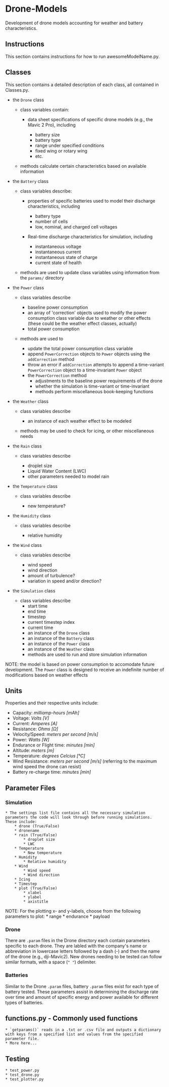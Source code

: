 # Drone-Models

Development of drone models accounting for weather and battery characteristics.

## Instructions

This section contains instructions for how to run awesomeModelName.py.

## Classes

This section contains a detailed description of each class, all contained in Classes.py.

* the `Drone` class

	* class variables contain:

		* data sheet specifications of specific drone models (e.g., the Mavic 2 Pro), including

			* battery size
			* battery type
			* range under specified conditions
			* fixed wing or rotary wing
			* etc.

	* methods calculate certain characteristics based on available information

* the `Battery` class

	* class variables describe:

		* properties of specific batteries used to model their discharge characteristics, including

			* battery type
			* number of cells
			* low, nominal, and charged cell voltages

		* Real-time discharge characteristics for simulation, including

			* instantaneous voltage
			* instantaneous current
			* instantaneous state of charge
			* current state of health

	* methods are used to update class variables using information from the `params/` directory

* the `Power` class

	* class variables describe

		* baseline power consumption
		* an array of 'correction' objects used to modify the power consumption class variable due to weather or other effects (these could be the weather effect classes, actually)
		* total power consumption

	* methods are used to

		* update the total power consumption class variable
		* append `PowerCorrection` objects to `Power` objects using the `addCorrection` method
		* throw an error if `addCorrection` attempts to append a time-variant `PowerCorrection` object to a time-invariant `Power` object
		* the `PowerCorrection` method
			* adjustments to the baseline power requirements of the drone
			* whether the simulation is time-variant or time-invariant
			* methods perform miscellaneous book-keeping functions

* the `Weather` class

	* class variables describe

		* an instance of each weather effect to be modeled

	* methods may be used to check for icing, or other miscellaneous needs

* the `Rain` class

	* class variables describe 

		* droplet size
		* Liquid Water Content (LWC)
		* other parameters needed to model rain

* the `Temperature` class

	* class variables describe 

		* new temperature?

* the `Humidity` class

	* class variables describe 

		* relative humidity

* the `Wind` class

	* class variables describe 

		* wind speed
		* wind direction
		* amount of turbulence?
		* variation in speed and/or direction?

* the `Simulation` class

  * class variables describe
	* start time
	* end time
	* timestep
	* current timestep index
	* current time
	* an instance of the `Drone` class
	* an instance of the `Battery` class
	* an instance of the `Power` class
	* an instance of the `Weather` class
	* methods are used to run and store simulation information

NOTE: the model is based on power consumption to accomodate future development. The `Power` class is designed to receive an indefinite number of modifications based on weather effects

## Units

Properties and their respective units include:

* Capacity: _milliamp-hours [mAh]_
* Voltage: _Volts [V]_
* Current: _Amperes [A]_
* Resistance: _Ohms [&Omega;]_
* Velocity/Speed: _meters per second [m/s]_
* Power: _Watts [W]_
* Endurance or Flight time: _minutes [min]_
* Altitude: _meters [m]_
* Temperature: _degrees Celcius [&deg;C]_
* Wind Resistance: _meters per second [m/s]_ (referring to the maximum wind speed the drone can resist)
* Battery re-charge time: _minutes [min]_

## Parameter Files

### Simulation
	* The settings list file contains all the necessary simulation parameters the code will look through before running simulations. These include: 
		* drone (True/False)
		* dronename
		* rain (True/False)
			* droplet size
			* LWC
		* Temperature
			* New temperature
		* Humidity
			* Relative humidity
		* Wind
			* Wind speed
			* Wind direction
		* Icing
		* Timestep
		* plot (True/False)
			* xlabel
			* ylabel
			* axistitle

NOTE: For the plotting x- and y-labels, choose from the following parameters to plot:
	* range
	* endurance
	* payload

### Drone
There are `.param` files in the Drone directory each contain parameters specific to each drone. They are labled with the company's name or abbreviation in lowercase letters followed by a dash (-) and then the name of the drone (e.g., dji-Mavic2). New drones needing to be tested can follow similar formats, with a space (`" "`) delimiter.

### Batteries
Similar to the Drone `.param` files, battery `.param` files exist for each type of battery tested. These parameters assist in determining the discharge rate over time and amount of specific energy and power available for different types of batteries.

## functions.py - Commonly used functions
	* `getparams()` reads in a .txt or .csv file and outputs a dictionary with keys from a specified list and values from the specified parameter file.
	* More here...

## Testing
	* test_power.py
	* test_drone.py
	* test_plotter.py

<!---
## Directories Overview

### Drone/

This directory contains the following:

* the `Drone` class

	* class variables contain:

		* data sheet specifications of specific drone models (e.g., the Mavic 2 Pro), including

			* battery size
			* battery type
			* range under specified conditions
			* fixed wing or rotary wing
			* etc.

	* methods calculate certain characteristics based on available information

* the `params/` directory

	* contains `.param` text files containing specifications of each drone to be modeled

* a test script entitled `test_Drones.py`

### Batteries/

This directory contains the following:

* the `Battery` class

	* class variables describe:

		* properties of specific batteries used to model their discharge characteristics, including

			* battery type
			* number of cells
			* low, nominal, and charged cell voltages

		* Real-time discharge characteristics for simulation, including

			* instantaneous voltage
			* instantaneous current
			* instantaneous state of charge
			* current state of health

	* methods are used to update class variables using information from the `params/` directory

* the `params/` directory

	* contains `.param` text files containing information about different battery types

### Power/

This directory contains the following:

* the `Power` class

	* class variables describe

		* baseline power consumption
		* an array of 'correction' objects used to modify the power consumption class variable due to weather or other effects (these could be the weather effect classes, actually)
		* total power consumption

	* methods are used to

		* update the total power consumption class variable
		* append `PowerCorrection` objects to `Power` objects using the `addCorrection` method
		* throw an error if `addCorrection` attempts to append a time-variant `PowerCorrection` object to a time-invariant `Power` object

* the `PowerCorrection` class

	* class variables desribe

		* adjustments to the baseline power requirements of the drone
		* whether the simulation is time-variant or time-invariant

	* methods perform miscellaneous book-keeping functions

### Weather/

This directory contains the following:

* scripts used to model weather effects on drones
* classes corresponding to each weather effect (e.g., rain, icing (though this might be a function of temperature and humidity- maybe it has a class that checks to see if icing is likely based on other weather characteristics), wind, etc.) that contain the following:

    * class variables characterizing the weather (e.g., )
    * methods used to modify the `Power` class
		* these probably take an instance of the `Drone` class as an argument

* the `Weather` class

	* class variables describe

		* an instance of each weather effect to be modeled

	* methods may be used to check for icing, or other miscellaneous needs

* the `params/` directory

	* contains `.param` text files containing information about different weather phenomena

### Simulation/

This directory contains the following:

* scripts used to model the range of a particular drone
* the `Simulation` class

  * class variables describe

	  * start time
		* end time
		* timestep
		* current timestep index
		* current time
		* an instance of the `Drone` class
		* an instance of the `Battery` class
		* an instance of the `Power` class
		* an instance of the `Weather` class

	* methods are used to run and store simulation information
NOTE: the model is based on power consumption to accomodate future development. The `Power` class is designed to receive an indefinite number of modifications based on weather effects
	* settings.csv
		* A csv file will input all the necessary information for a given simulation with the following rows (see settings_example.csv for reference):
			* Drone - true/false
			* Drone name
			* Rain - true/false
			* Drop size 
			* LWC
			* Timestep (for time-variant cases)
			* plot - specifies the next rows as plotting parameters
			* x-label 
			* y-label
			* axis title
		* for the x- and y-labels, choose two from the following parameters:
			* range
			* endurance
			* payload

* the `Plotter` class

	* class variables describe

		* x-axis variable
		* x-axis label
		* y-axis variable
		* y-axis label
		* other miscellaneous plotting parameters

	* methods are used to make plots
		* line plot
		* scatter plot
		* others to be decided (subplots, multiple plots per figure, etc.)
	* a test script entitled `test_plotter.py`
	* to use this you need to install matplotlib:
		* 'pip install matplotlib' (in the terminal)

* an `awesomeModelName_importer.py` module importer script

	* this script imports the classes and definitions defined above
	* after this script is run, classes and functions can be accessed and used to start simulations

* an `awesomeModelName_exe.py` script

	* this script is a sample simulation script containing

		* the module importer script
		* a sample simulation setup, where the following are specified:

			* the drone
			* weather
			* other variables

NOTE: `awesomeModelName_importer.py` and `awesomeModelName_exe.py` should be simple since data describing drone specifications, weather effects, battery parameters, etc. should already be contained `params/` directories
-->
